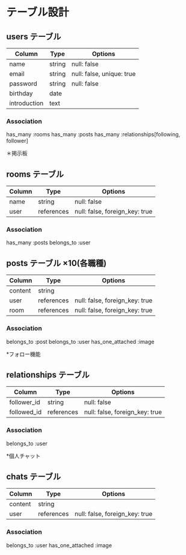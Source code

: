 # テーブル設計

## users テーブル
| Column       | Type       | Options                    |
| -------------| ---------- | -------------------------- |
| name         | string     | null: false                |
| email        | string     | null: false, unique: true  |
| password     | string     | null: false                |
| birthday     | date       |                            |
| introduction | text       |                            |
### Association
has_many :rooms
has_many :posts
has_many :relationships[following, follower]


＊掲示板
## rooms テーブル
| Column | Type       | Options                        |
| -------| ---------- | ------------------------------ |
| name   | string     | null: false                    |
| user   | references | null: false, foreign_key: true |
### Association
has_many :posts
belongs_to :user

## posts テーブル ×10(各職種)
| Column  | Type       | Options                        |
| ------- | ---------- | ------------------------------ |
| content | string     |                                |
| user    | references | null: false, foreign_key: true |
| room    | references | null: false, foreign_key: true |
### Association
belongs_to :post
belongs_to :user
has_one_attached :image


*フォロー機能
## relationships テーブル
| Column        | Type       | Options                        |
| ------------- | ---------- | ------------------------------ |
| follower_id   | string     | null: false                    |
| followed_id   | references | null: false, foreign_key: true |
### Association
belongs_to :user


*個人チャット
## chats テーブル
| Column  | Type       | Options                        |
| ------- | ---------- | ------------------------------ |
| content | string     |                                |
| user    | references | null: false, foreign_key: true |
### Association
belongs_to :user
has_one_attached :image